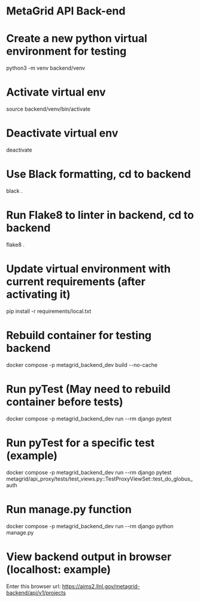 # MetaGrid API Back-end

# Create a new python virtual environment for testing
python3 -m venv backend/venv

# Activate virtual env
source backend/venv/bin/activate

# Deactivate virtual env
deactivate

# Use Black formatting, cd to backend
black .

# Run Flake8 to linter in backend, cd to backend
flake8 .

# Update virtual environment with current requirements (after activating it)
pip install -r requirements/local.txt

# Rebuild container for testing backend
docker compose -p metagrid_backend_dev build --no-cache

# Run pyTest (May need to rebuild container before tests)
docker compose -p metagrid_backend_dev run --rm django pytest

# Run pyTest for a specific test (example)
docker compose -p metagrid_backend_dev run --rm django pytest metagrid/api_proxy/tests/test_views.py::TestProxyViewSet::test_do_globus_auth

# Run manage.py function
docker compose -p metagrid_backend_dev run --rm django python manage.py <function>

# View backend output in browser (localhost: example)

Enter this browser url: https://aims2.llnl.gov/metagrid-backend/api/v1/projects
